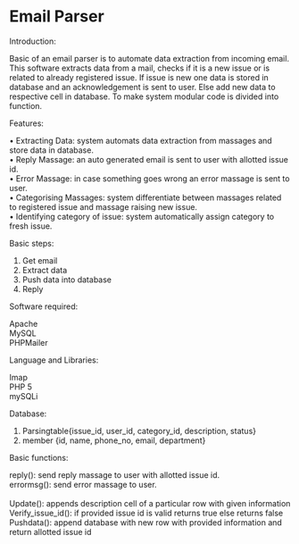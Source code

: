 # Email Parser
Introduction:

Basic of an email parser is to automate data extraction from incoming email.  This software extracts data from a mail, checks if it is a new issue or is related to already registered issue.  If issue is new one data is stored in database and an acknowledgement is sent to user. Else add new data to respective cell in database. To make system modular code is divided into function.

Features:

•	Extracting Data: system automats data extraction from massages and store data in database.<br>•	Reply Massage: an auto generated email is sent to user with allotted issue id.<br>•	Error Massage: in case something goes wrong an error massage is sent to user.<br>•	Categorising Massages: system differentiate between massages related to registered issue and massage raising new issue.<br>•	Identifying category of issue: system automatically assign category to fresh issue.

Basic steps:
1.	Get email
2.	Extract data
3.	Push data into database
4.	Reply

Software required:

Apache<br>
MySQL<br>
PHPMailer<br>

Language and Libraries:

Imap <br>
PHP 5<br>
mySQLi<br>

Database:
1.	Parsingtable{issue_id, user_id, category_id, description, status}
2.	member {id, name, phone_no, email, department}

Basic functions:

reply(): send reply massage to user with allotted issue id.<br>
errormsg(): send error massage to user.<br><br>
Update(): appends description cell of a particular row with given information<br>
Verify_issue_id(): if provided issue id is valid returns true else returns false <br>
Pushdata(): append database with new row with provided information and return allotted issue id<br>
